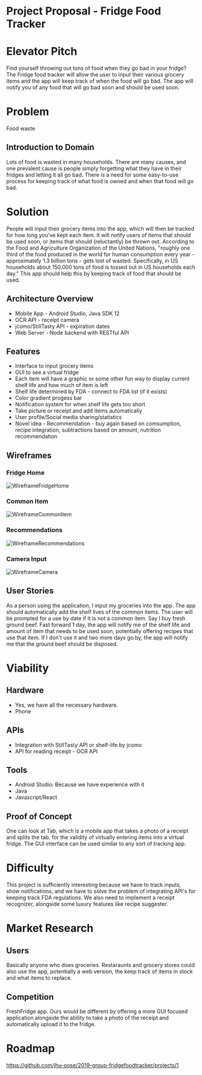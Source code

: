<!-- These are placeholders that you must fill in. -->


# Project Proposal - Fridge Food Tracker

# Elevator Pitch

Find yourself throwing out tons of food when they go bad in your fridge? The Fridge food tracker will allow the user to input their various grocery items and the app will keep track of when the food will go bad. The app will notify you of any food that will go bad soon and should be used soon.

# Problem

Food waste

## Introduction to Domain

Lots of food is wasted in many households. There are many causes, and one prevalent cause is people simply forgetting what they have in their fridges and letting it all go bad. There is a need for some easy-to-use process for keeping track of what food is owned and when that food will go bad.

# Solution

People will input their grocery items into the app, which will then be tracked for how long you've kept each item. It will notify users of items that should be used soon, or items that should (reluctantly) be thrown out. According to the Food and Agriculture Organization of the United Nations, "roughly one third of the food produced in the world for human consumption every year - approximately 1.3 billion tons - gets lost of wasted. Specifically, in US households about 150,000 tons of food is tossed out in US households each day." This app should help this by keeping track of food that should be used.

## Architecture Overview

* Mobile App - Android Studio, Java SDK 12
* OCR API - receipt camera
* jcomo/StillTasty API - expiration dates
* Web Server - Node backend with RESTful API

## Features

* Interface to input grocery items
* GUI to see a virtual fridge
* Each item will have a graphic or some other fun way to display current shelf life and how much of item is left
* Shelf life determined by FDA - connect to FDA list (if it exists)
* Color gradient progess bar
* Notification system for when shelf life gets too short
* Take picture or receipt and add items automatically
* User profile/Social media sharing/statistics
* Novel idea - Recommendation - buy again based on comsumption, recipe integration, subtractions based on amount, nutrition recommendation
## Wireframes

**<!-- Description, for example, “Events Map” -->**

### Fridge Home
![WireframeFridgeHome](Pictures/WireframeFridgeHome.JPG)

### Common Item
![WireframeCommonItem](Pictures/WireframeCommonItem.JPG)

### Recommendations
![WireframeRecommendations](Pictures/WireframeRecommendations.JPG)

### Camera Input
![WireframeCamera](Pictures/WireframeCameraInput.JPG)

## User Stories

As a person using the application, I input my groceries into the app. The app should automatically add the shelf lives of the common items. The user will be prompted for a use by date if it is not a common item. Say I buy fresh ground beef. Fast forward 1 day, the app will notify me of the shelf life and amount of item that needs to be used soon, potentially offering recipes that use that item. If I don't use it and two more days go by, the app will notify me that the ground beef should be disposed.

# Viability

## Hardware

* Yes, we have all the necessary hardware.
* Phone

## APIs

* Integration with StillTasty API or shelf-life by jcomo
* API for reading receipt - OCR API


## Tools
* Android Studio: Because we have experience with it
* Java
* Javascript/React

## Proof of Concept

One can look at Tab, which is a mobile  app that takes a photo of a receipt and splits the tab, for the validity of virtually entering items into a virtual fridge. The GUI interface can be used similar to any sort of tracking app. 

# Difficulty

This project is sufficiently interesting because we have to track inputs, show notifications, and we have to solve the problem of integrating API's for keeping track FDA regulations. We also need to implement a receipt recognizer, alongside some luxury features like recipe suggester.

# Market Research

## Users

Basically anyone who does groceries. Restaraunts and grocery stores could also use the app, potentially a web version, the keep track of items in stock and what items to replace.

## Competition

FreshFridge app. Ours would be different by offering a more GUI focused application alongside the ability to take a photo of the receipt and automatically upload it to the fridge.

# Roadmap

https://github.com/jhu-oose/2019-group-fridgefoodtracker/projects/1
